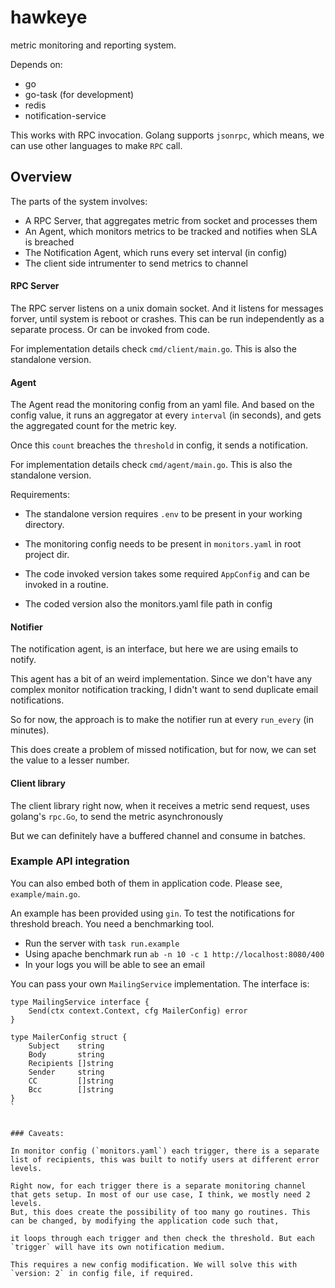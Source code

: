 # hawkeye

metric monitoring and reporting system.

Depends on:
- go
- go-task (for development)
- redis
- notification-service


This works with RPC invocation. Golang supports `jsonrpc`, which means, we can use other languages to make `RPC` call.

## Overview

The parts of the system involves:
- A RPC Server, that aggregates metric from socket and processes them
- An Agent, which monitors metrics to be tracked and notifies when SLA is breached
- The Notification Agent, which runs every set interval (in config)
- The client side intrumenter to send metrics to channel

#### RPC Server

The RPC server listens on a unix domain socket. And it listens for messages forver, until system is reboot or crashes.
This can be run independently as a separate process. Or can be invoked from code.

For implementation details check `cmd/client/main.go`. This is also the standalone version.

#### Agent

The Agent read the monitoring config from an yaml file. And based on the config value,
it runs an aggregator at every `interval` (in seconds), and gets the aggregated count for the metric key.

Once this `count` breaches the `threshold` in config, it sends a notification.

For implementation details check `cmd/agent/main.go`. This is also the standalone version.

Requirements:

- The standalone version requires `.env` to be present in your working directory.
- The monitoring config needs to be present in `monitors.yaml` in root project dir.

- The code invoked version takes some required `AppConfig` and can be invoked in a routine.
- The coded version also the monitors.yaml file path in config


#### Notifier

The notification agent, is an interface, but here we are using emails to notify.

This agent has a bit of an weird implementation. Since we don't have any complex monitor notification tracking,
I didn't want to send duplicate email notifications. 

So for now, the approach is to make the notifier run at every `run_every` (in minutes).

This does create a problem of missed notification, but for now, we can set the value to a lesser number.

#### Client library

The client library right now, when it receives a metric send request, uses golang's `rpc.Go`, to send
the metric asynchronously

But we can definitely have a buffered channel and consume in batches.


### Example API integration

You can also embed both of them in application code. Please see, `example/main.go`.

An example has been provided using `gin`. To test the notifications for threshold breach. You need a benchmarking tool.

- Run the server with `task run.example`
- Using apache benchmark run `ab -n 10 -c 1 http://localhost:8080/400`
- In your logs you will be able to see an email

You can pass your own `MailingService` implementation. The interface is:

```
type MailingService interface {
	Send(ctx context.Context, cfg MailerConfig) error
}

type MailerConfig struct {
	Subject    string
	Body       string
	Recipients []string
	Sender     string
	CC         []string
	Bcc        []string
}
`


### Caveats:

In monitor config (`monitors.yaml`) each trigger, there is a separate list of recipients, this was built to notify users at different error levels.

Right now, for each trigger there is a separate monitoring channel that gets setup. In most of our use case, I think, we mostly need 2 levels.
But, this does create the possibility of too many go routines. This can be changed, by modifying the application code such that,

it loops through each trigger and then check the threshold. But each `trigger` will have its own notification medium.

This requires a new config modification. We will solve this with `version: 2` in config file, if required.


